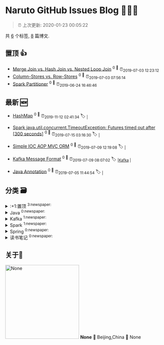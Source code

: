 
# Naruto GitHub Issues Blog :tada::tada::tada:

> :alarm_clock: 上次更新: 2020-01-23 00:05:22

共 [6](https://github.com/naruto2902git/narutoblog/labels) 个标签, [8](https://github.com/naruto2902git/narutoblog/issues) 篇博文.

## 置顶 :thumbsup: 
- [Merge Join vs. Hash Join vs. Nested Loop Join](https://github.com/naruto2902git/narutoblog/issues/3)  <sup>0 :speech_balloon:</sup>  	 :alarm_clock:<sub>2019-07-03 12:23:12</sub> 
- [Column-Stores vs. Row-Stores](https://github.com/naruto2902git/narutoblog/issues/2)  <sup>0 :speech_balloon:</sup>  	 :alarm_clock:<sub>2019-07-03 07:56:14</sub> 
- [Spark Partitioner](https://github.com/naruto2902git/narutoblog/issues/1)  <sup>0 :speech_balloon:</sup>  	 :alarm_clock:<sub>2019-06-24 16:46:46</sub> 
## 最新 :new: 
- [HashMap](https://github.com/naruto2902git/narutoblog/issues/8) <sup>0 :speech_balloon:</sup>  			 :alarm_clock:<sub>2019-11-12 02:41:34</sub> 
 :label: 	<sub>|</sub>

- [Spark java.util.concurrent.TimeoutException: Futures timed out after [300 seconds]](https://github.com/naruto2902git/narutoblog/issues/7) <sup>0 :speech_balloon:</sup>  			 :alarm_clock:<sub>2019-07-15 03:16:30</sub> 
 :label: 	<sub>|</sub>

- [Simple IOC AOP MVC ORM](https://github.com/naruto2902git/narutoblog/issues/6) <sup>0 :speech_balloon:</sup>  			 :alarm_clock:<sub>2019-07-09 12:19:08</sub> 
 :label: 	<sub>|</sub>

- [Kafka Message Format](https://github.com/naruto2902git/narutoblog/issues/5) <sup>0 :speech_balloon:</sup>  			 :alarm_clock:<sub>2019-07-09 08:07:02</sub> 
 :label: 	<sub>|</sub><sub>[Kafka](https://github.com/naruto2902git/narutoblog/labels/Kafka)	|	</sub>

- [Java Annotation](https://github.com/naruto2902git/narutoblog/issues/4) <sup>0 :speech_balloon:</sup>  			 :alarm_clock:<sub>2019-07-05 11:44:54</sub> 
 :label: 	<sub>|</sub>

## 分类  :card_file_box: 

<details>
<summary>:+1:置顶	<sup>3:newspaper:</sup></summary>
- [Merge Join vs. Hash Join vs. Nested Loop Join](https://github.com/naruto2902git/narutoblog/issues/3)  <sup>0 :speech_balloon:</sup>  	 :alarm_clock:<sub>2019-07-03 12:23:12</sub> 
- [Column-Stores vs. Row-Stores](https://github.com/naruto2902git/narutoblog/issues/2)  <sup>0 :speech_balloon:</sup>  	 :alarm_clock:<sub>2019-07-03 07:56:14</sub> 
- [Spark Partitioner](https://github.com/naruto2902git/narutoblog/issues/1)  <sup>0 :speech_balloon:</sup>  	 :alarm_clock:<sub>2019-06-24 16:46:46</sub> 

</details>

<details>
<summary>Java	<sup>0:newspaper:</sup></summary>

</details>

<details>
<summary>Kafka	<sup>1:newspaper:</sup></summary>
- [Kafka Message Format](https://github.com/naruto2902git/narutoblog/issues/5)  <sup>0 :speech_balloon:</sup>  	 :alarm_clock:<sub>2019-07-09 08:07:02</sub> 

</details>

<details>
<summary>Spark	<sup>1:newspaper:</sup></summary>
- [Spark Partitioner](https://github.com/naruto2902git/narutoblog/issues/1)  <sup>0 :speech_balloon:</sup>  	 :alarm_clock:<sub>2019-06-24 16:46:46</sub> 

</details>

<details>
<summary>Spring	<sup>0:newspaper:</sup></summary>

</details>

<details>
<summary>读书笔记	<sup>0:newspaper:</sup></summary>

</details>

## 关于:boy:
[<img alt="None" src="https://avatars2.githubusercontent.com/u/14181870?v=4" width="233"/>](https://github.com/naruto2902git)
**None**
:round_pushpin: Beijing,China
:black_flag: None
